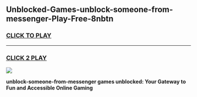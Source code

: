 
## Unblocked-Games-unblock-someone-from-messenger-Play-Free-8nbtn
<h3>
<a href="https://premium76.site?title=unblock-someone-from-messenger&ref=23A">CLICK TO PLAY</a></h3>
<hr>

<h3>
<a href="https://premium76.site?title=unblock-someone-from-messenger&ref=23A">CLICK 2 PLAY</a>
  
</h3>

<a href="https://premium76.site?title=unblock-someone-from-messenger&ref=23A"><img src="https://clearcache.store/games.png"></a>


**unblock-someone-from-messenger games unblocked: Your Gateway to Fun and Accessible Online Gaming**
